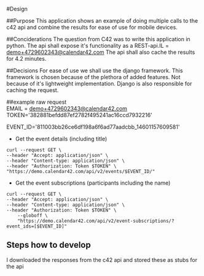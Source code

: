 #Design

##Purpose
This application shows an example of doing multiple calls to the c42 api and combine the results for ease of use for mobile devices.  


##Conciderations
The question from C42 was to write this application in python.
The api shall expose it's functionality as a REST-api.IL = demo+4729602343@calendar42.com
The api shall also cache the results for 4.2 minutes.

##Decisions
For ease of use we shall use the django framework.
This framework is chosen because of the plethora of added features. Not because of it's lightweight implementation.
Django is also responsible for caching the request.

##example raw request  
EMAIL = demo+4729602343@calendar42.com  
TOKEN='382881befdd87ef2782f495241ac16ccd7932216'  

EVENT_ID='811003bb26ce6df198a6f6ad77aadcbb_14601157609581'  
 - Get the event details (including title)  
 ```
 curl --request GET \
 --header "Accept: application/json" \
 --header "Content-type: application/json" \
 --header "Authorization: Token $TOKEN" \
 "https://demo.calendar42.com/api/v2/events/$EVENT_ID/"
 ```

 -  Get the event subscriptions (participants including the name)  
 ```
 curl --request GET \
 --header "Accept: application/json" \
 --header "Content-type: application/json" \
 --header "Authorization: Token $TOKEN" \
     --globoff \
     "https://demo.calendar42.com/api/v2/event-subscriptions/?event_ids=[$EVENT_ID]" 
 ```

## Steps how to develop
I downloaded the responses from the c42 api
and stored these as stubs for the api
